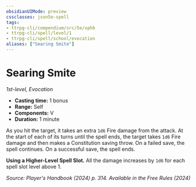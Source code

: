 ```yaml
---
obsidianUIMode: preview
cssclasses: json5e-spell
tags:
- ttrpg-cli/compendium/src/5e/xphb
- ttrpg-cli/spell/level/1
- ttrpg-cli/spell/school/evocation
aliases: ["Searing Smite"]
---
```

# Searing Smite
*1st-level, Evocation*  

- **Casting time:** 1 bonus
- **Range:** Self
- **Components:** V
- **Duration:** 1 minute

As you hit the target, it takes an extra `1d6` Fire damage from the attack. At the start of each of its turns until the spell ends, the target takes `1d6` Fire damage and then makes a Constitution saving throw. On a failed save, the spell continues. On a successful save, the spell ends.

**Using a Higher-Level Spell Slot.** All the damage increases by `1d6` for each spell slot level above 1.

*Source: Player's Handbook (2024) p. 314. Available in the Free Rules (2024)*